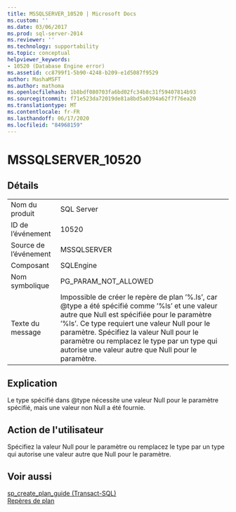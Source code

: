 ```yaml
---
title: MSSQLSERVER_10520 | Microsoft Docs
ms.custom: ''
ms.date: 03/06/2017
ms.prod: sql-server-2014
ms.reviewer: ''
ms.technology: supportability
ms.topic: conceptual
helpviewer_keywords:
- 10520 (Database Engine error)
ms.assetid: cc8799f1-5b90-4248-b209-e1d5087f9529
author: MashaMSFT
ms.author: mathoma
ms.openlocfilehash: 1b8bdf080703fa6bd02fc34b8c31f59407814b93
ms.sourcegitcommit: f71e523da72019de81a8bd5a0394a62f7f76ea20
ms.translationtype: MT
ms.contentlocale: fr-FR
ms.lasthandoff: 06/17/2020
ms.locfileid: "84968159"
---
```

# <a name="mssqlserver_10520"></a>MSSQLSERVER_10520
    
## <a name="details"></a>Détails  
  
|||  
|-|-|  
|Nom du produit|SQL Server|  
|ID de l’événement|10520|  
|Source de l’événement|MSSQLSERVER|  
|Composant|SQLEngine|  
|Nom symbolique|PG_PARAM_NOT_ALLOWED|  
|Texte du message|Impossible de créer le repère de plan ’%.ls’, car @type a été spécifié comme ’%ls’ et une valeur autre que Null est spécifiée pour le paramètre ’%ls’. Ce type requiert une valeur Null pour le paramètre. Spécifiez la valeur Null pour le paramètre ou remplacez le type par un type qui autorise une valeur autre que Null pour le paramètre.|  
  
## <a name="explanation"></a>Explication  
 Le type spécifié dans @type nécessite une valeur Null pour le paramètre spécifié, mais une valeur non Null a été fournie.  
  
## <a name="user-action"></a>Action de l'utilisateur  
 Spécifiez la valeur Null pour le paramètre ou remplacez le type par un type qui autorise une valeur autre que Null pour le paramètre.  
  
## <a name="see-also"></a>Voir aussi  
 [sp_create_plan_guide &#40;Transact-SQL&#41;](/sql/relational-databases/system-stored-procedures/sp-create-plan-guide-transact-sql)   
 [Repères de plan](../performance/plan-guides.md)  
  
  

